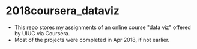 # 2018coursera_dataviz
 - This repo stores my assignments of an online course "data viz" offered by UIUC via Coursera. 
 - Most of the projects were completed in Apr 2018, if not earlier. 

